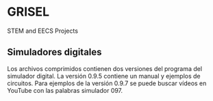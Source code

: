 # GRISEL
STEM and EECS Projects

## Simuladores digitales
Los archivos comprimidos contienen dos versiones del programa del simulador digital. La versión 0.9.5 contiene un manual y ejemplos de circuitos. Para ejemplos de la versión 0.9.7 se puede buscar vídeos en YouTube con las palabras simulador 097.
